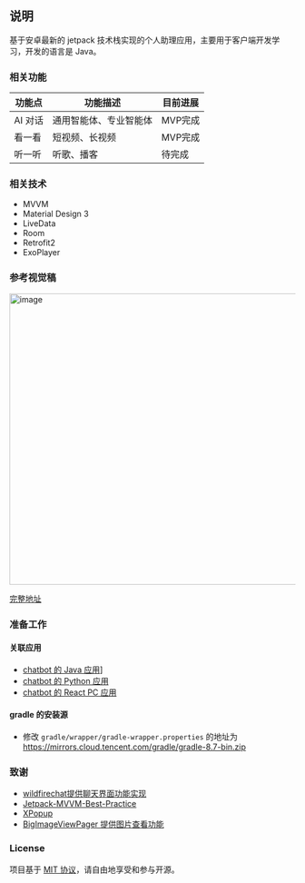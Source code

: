 ## 说明

基于安卓最新的 jetpack 技术栈实现的个人助理应用，主要用于客户端开发学习，开发的语言是 Java。

### 相关功能
| 功能点   | 功能描述        | 目前进展  |
|-------|-------------|-------|
| AI 对话 | 通用智能体、专业智能体 | MVP完成 |
| 看一看   | 短视频、长视频     | MVP完成 |
| 听一听   | 听歌、播客       | 待完成   |

### 相关技术
+ MVVM
+ Material Design 3
+ LiveData
+ Room
+ Retrofit2
+ ExoPlayer

### 参考视觉稿

<img width="513" alt="image" src="https://github.com/user-attachments/assets/7be54d8b-03cc-48f9-917a-7eb1c5109e4b">

[完整地址](
https://www.figma.com/design/cvpC33GRSIFRU1dD6QrCp4/%E5%BE%AE%E4%BF%A18.0%EF%BC%8C%E7%94%A8%E6%88%B7%E7%95%8C%E9%9D%A2%E9%87%8D%E6%9E%84%EF%BD%9CMONK.REN-(Community)?node-id=337-19277&t=mTU36KK4pD6SG6bt-0)


### 准备工作

#### 关联应用
+ [chatbot 的 Java 应用](https://github.com/workdance/chatbot-core)]
+ [chatbot 的 Python 应用](https://github.com/workdance/chatbot-ai)
+ [chatbot 的 React PC 应用](https://github.com/workdance/chatbot-web)

#### gradle 的安装源
+ 修改 `gradle/wrapper/gradle-wrapper.properties` 的地址为 https://mirrors.cloud.tencent.com/gradle/gradle-8.7-bin.zip


### 致谢

+ [wildfirechat提供聊天界面功能实现](https://github.com/wildfirechat/android-chat?tab=readme-ov-file)
+ [Jetpack-MVVM-Best-Practice](https://github.com/KunMinX/Jetpack-MVVM-Best-Practice)
+ [XPopup](https://github.com/junixapp/XPopup)
+ [BigImageViewPager 提供图片查看功能](https://github.com/SherlockGougou/BigImageViewPager)


### License

项目基于 [MIT 协议](./LICENSE)，请自由地享受和参与开源。
